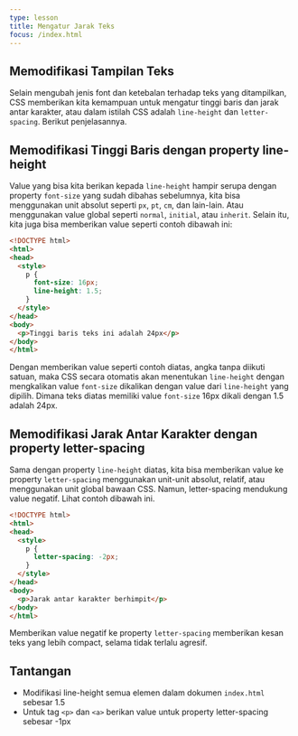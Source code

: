 ```yaml
---
type: lesson
title: Mengatur Jarak Teks
focus: /index.html
---
```


## Memodifikasi Tampilan Teks

Selain mengubah jenis font dan ketebalan terhadap teks yang ditampilkan, CSS memberikan kita kemampuan untuk mengatur tinggi baris dan jarak antar karakter, atau dalam istilah CSS adalah `line-height` dan `letter-spacing`. Berikut penjelasannya.

## Memodifikasi Tinggi Baris dengan property line-height

Value yang bisa kita berikan kepada `line-height` hampir serupa dengan property `font-size` yang sudah dibahas sebelumnya, kita bisa menggunakan unit absolut seperti `px`, `pt`, `cm`, dan lain-lain. Atau menggunakan value global seperti `normal`, `initial`, atau `inherit`. Selain itu, kita juga bisa memberikan value seperti contoh dibawah ini:

```html
<!DOCTYPE html>
<html>
<head>
  <style>
    p {
      font-size: 16px;
      line-height: 1.5;
    }
  </style>
</head>
<body>
  <p>Tinggi baris teks ini adalah 24px</p>
</body>
</html>
```

Dengan memberikan value seperti contoh diatas, angka tanpa diikuti satuan, maka CSS secara otomatis akan menentukan `line-height` dengan mengkalikan value `font-size` dikalikan dengan value dari `line-height` yang dipilih. Dimana teks diatas memiliki value `font-size` 16px dikali dengan 1.5 adalah 24px.

## Memodifikasi Jarak Antar Karakter dengan property letter-spacing

Sama dengan property `line-height` diatas, kita bisa memberikan value ke property `letter-spacing` menggunakan unit-unit absolut, relatif, atau menggunakan unit global bawaan CSS. Namun, letter-spacing mendukung value negatif. Lihat contoh dibawah ini.

```html
<!DOCTYPE html>
<html>
<head>
  <style>
    p {
      letter-spacing: -2px;
    }
  </style>
</head>
<body>
  <p>Jarak antar karakter berhimpit</p>
</body>
</html>
```

Memberikan value negatif ke property `letter-spacing` memberikan kesan teks yang lebih compact, selama tidak terlalu agresif.

## Tantangan

- Modifikasi line-height semua elemen dalam dokumen `index.html` sebesar 1.5
- Untuk tag `<p>` dan `<a>` berikan value untuk property letter-spacing sebesar -1px
